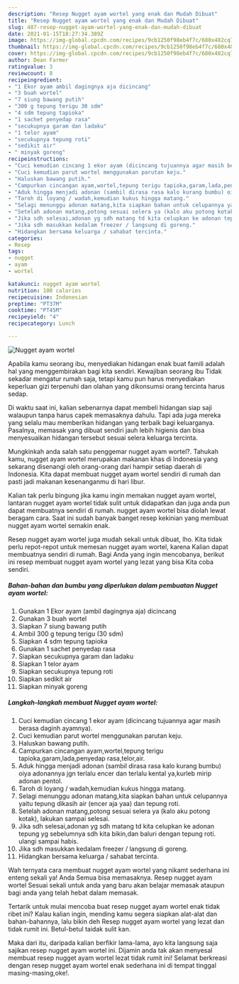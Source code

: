 ```yaml
---
description: "Resep Nugget ayam wortel yang enak dan Mudah Dibuat"
title: "Resep Nugget ayam wortel yang enak dan Mudah Dibuat"
slug: 487-resep-nugget-ayam-wortel-yang-enak-dan-mudah-dibuat
date: 2021-01-15T18:27:34.389Z
image: https://img-global.cpcdn.com/recipes/9cb1250f98eb4f7c/680x482cq70/nugget-ayam-wortel-foto-resep-utama.jpg
thumbnail: https://img-global.cpcdn.com/recipes/9cb1250f98eb4f7c/680x482cq70/nugget-ayam-wortel-foto-resep-utama.jpg
cover: https://img-global.cpcdn.com/recipes/9cb1250f98eb4f7c/680x482cq70/nugget-ayam-wortel-foto-resep-utama.jpg
author: Dean Farmer
ratingvalue: 3
reviewcount: 8
recipeingredient:
- "1 Ekor ayam ambil dagingnya aja dicincang"
- "3 buah wortel"
- "7 siung bawang putih"
- "300 g tepung terigu 30 sdm"
- "4 sdm tepung tapioka"
- "1 sachet penyedap rasa"
- "secukupnya garam dan ladaku"
- "1 telor ayam"
- "secukupnya tepung roti"
- "sedikit air"
- " minyak goreng"
recipeinstructions:
- "Cuci kemudian cincang 1 ekor ayam (dicincang tujuannya agar masih berasa daginh ayamnya)."
- "Cuci kemudian parut wortel menggunakan parutan keju."
- "Haluskan bawang putih."
- "Campurkan cincangan ayam,wortel,tepung terigu tapioka,garam,lada,penyedap rasa,telor,air."
- "Aduk hingga menjadi adonan (sambil dirasa rasa kalo kurang bumbu) oiya adonannya jgn terlalu encer dan terlalu kental ya,kurleb mirip adonan pentol."
- "Taroh di loyang / wadah,kemudian kukus hingga matang."
- "Selagi menunggu adonan matang,kita siapkan bahan untuk celupannya yaitu tepung dikasih air (encer aja yaa) dan tepung roti."
- "Setelah adonan matang,potong sesuai selera ya (kalo aku potong kotak), lakukan sampai selesai."
- "Jika sdh selesai,adonan yg sdh matang td kita celupkan ke adonan tepung yg sebelumnya sdh kita bikin,dan baluri dengan tepung roti. ulangi sampai habis."
- "Jika sdh masukkan kedalam freezer / langsung di goreng."
- "Hidangkan bersama keluarga / sahabat tercinta."
categories:
- Resep
tags:
- nugget
- ayam
- wortel

katakunci: nugget ayam wortel 
nutrition: 100 calories
recipecuisine: Indonesian
preptime: "PT37M"
cooktime: "PT45M"
recipeyield: "4"
recipecategory: Lunch

---
```



![Nugget ayam wortel](https://img-global.cpcdn.com/recipes/9cb1250f98eb4f7c/680x482cq70/nugget-ayam-wortel-foto-resep-utama.jpg)

Apabila kamu seorang ibu, menyediakan hidangan enak buat famili adalah hal yang menggembirakan bagi kita sendiri. Kewajiban seorang ibu Tidak sekadar mengatur rumah saja, tetapi kamu pun harus menyediakan keperluan gizi terpenuhi dan olahan yang dikonsumsi orang tercinta harus sedap.

Di waktu  saat ini, kalian sebenarnya dapat membeli hidangan siap saji walaupun tanpa harus capek memasaknya dahulu. Tapi ada juga mereka yang selalu mau memberikan hidangan yang terbaik bagi keluarganya. Pasalnya, memasak yang dibuat sendiri jauh lebih higienis dan bisa menyesuaikan hidangan tersebut sesuai selera keluarga tercinta. 



Mungkinkah anda salah satu penggemar nugget ayam wortel?. Tahukah kamu, nugget ayam wortel merupakan makanan khas di Indonesia yang sekarang disenangi oleh orang-orang dari hampir setiap daerah di Indonesia. Kita dapat membuat nugget ayam wortel sendiri di rumah dan pasti jadi makanan kesenanganmu di hari libur.

Kalian tak perlu bingung jika kamu ingin memakan nugget ayam wortel, lantaran nugget ayam wortel tidak sulit untuk didapatkan dan juga anda pun dapat membuatnya sendiri di rumah. nugget ayam wortel bisa diolah lewat beragam cara. Saat ini sudah banyak banget resep kekinian yang membuat nugget ayam wortel semakin enak.

Resep nugget ayam wortel juga mudah sekali untuk dibuat, lho. Kita tidak perlu repot-repot untuk memesan nugget ayam wortel, karena Kalian dapat membuatnya sendiri di rumah. Bagi Anda yang ingin mencobanya, berikut ini resep membuat nugget ayam wortel yang lezat yang bisa Kita coba sendiri.

<!--inarticleads1-->

##### Bahan-bahan dan bumbu yang diperlukan dalam pembuatan Nugget ayam wortel:

1. Gunakan 1 Ekor ayam (ambil dagingnya aja) dicincang
1. Gunakan 3 buah wortel
1. Siapkan 7 siung bawang putih
1. Ambil 300 g tepung terigu (30 sdm)
1. Siapkan 4 sdm tepung tapioka
1. Gunakan 1 sachet penyedap rasa
1. Siapkan secukupnya garam dan ladaku
1. Siapkan 1 telor ayam
1. Siapkan secukupnya tepung roti
1. Siapkan sedikit air
1. Siapkan  minyak goreng




<!--inarticleads2-->

##### Langkah-langkah membuat Nugget ayam wortel:

1. Cuci kemudian cincang 1 ekor ayam (dicincang tujuannya agar masih berasa daginh ayamnya).
1. Cuci kemudian parut wortel menggunakan parutan keju.
1. Haluskan bawang putih.
1. Campurkan cincangan ayam,wortel,tepung terigu tapioka,garam,lada,penyedap rasa,telor,air.
1. Aduk hingga menjadi adonan (sambil dirasa rasa kalo kurang bumbu) oiya adonannya jgn terlalu encer dan terlalu kental ya,kurleb mirip adonan pentol.
1. Taroh di loyang / wadah,kemudian kukus hingga matang.
1. Selagi menunggu adonan matang,kita siapkan bahan untuk celupannya yaitu tepung dikasih air (encer aja yaa) dan tepung roti.
1. Setelah adonan matang,potong sesuai selera ya (kalo aku potong kotak), lakukan sampai selesai.
1. Jika sdh selesai,adonan yg sdh matang td kita celupkan ke adonan tepung yg sebelumnya sdh kita bikin,dan baluri dengan tepung roti. ulangi sampai habis.
1. Jika sdh masukkan kedalam freezer / langsung di goreng.
1. Hidangkan bersama keluarga / sahabat tercinta.




Wah ternyata cara membuat nugget ayam wortel yang nikamt sederhana ini enteng sekali ya! Anda Semua bisa memasaknya. Resep nugget ayam wortel Sesuai sekali untuk anda yang baru akan belajar memasak ataupun bagi anda yang telah hebat dalam memasak.

Tertarik untuk mulai mencoba buat resep nugget ayam wortel enak tidak ribet ini? Kalau kalian ingin, mending kamu segera siapkan alat-alat dan bahan-bahannya, lalu bikin deh Resep nugget ayam wortel yang lezat dan tidak rumit ini. Betul-betul taidak sulit kan. 

Maka dari itu, daripada kalian berfikir lama-lama, ayo kita langsung saja sajikan resep nugget ayam wortel ini. Dijamin anda tak akan menyesal membuat resep nugget ayam wortel lezat tidak rumit ini! Selamat berkreasi dengan resep nugget ayam wortel enak sederhana ini di tempat tinggal masing-masing,oke!.

